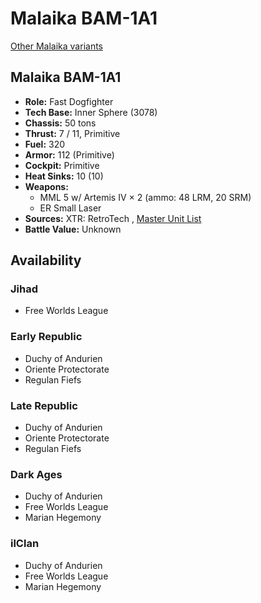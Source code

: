 # Malaika BAM-1A1 

[Other Malaika variants](../malaika.md) 

## Malaika BAM-1A1 

- **Role:** Fast Dogfighter 
- **Tech Base:** Inner Sphere (3078) 
- **Chassis:** 50 tons 
- **Thrust:** 7 / 11, Primitive 
- **Fuel:** 320 
- **Armor:** 112 (Primitive) 
- **Cockpit:** Primitive 
- **Heat Sinks:** 10 (10) 
- **Weapons:** 
  - MML 5 w/ Artemis IV × 2 (ammo: 48 LRM, 20 SRM) 
  - ER Small Laser 
- **Sources:** XTR: RetroTech , [Master Unit List](http://masterunitlist.info/Unit/Details/4573) 
- **Battle Value:** Unknown 

## Availability 

### Jihad 

- Free Worlds League 

### Early Republic 

- Duchy of Andurien 
- Oriente Protectorate 
- Regulan Fiefs 

### Late Republic 

- Duchy of Andurien 
- Oriente Protectorate 
- Regulan Fiefs 

### Dark Ages 

- Duchy of Andurien 
- Free Worlds League 
- Marian Hegemony 

### ilClan 

- Duchy of Andurien 
- Free Worlds League 
- Marian Hegemony 

